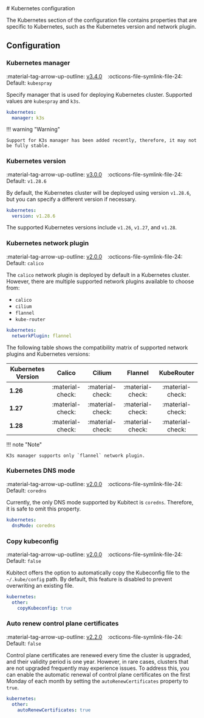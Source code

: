 [tag 2.0.0]: https://github.com/MusicDin/kubitect/releases/tag/v2.0.0
[tag 2.2.0]: https://github.com/MusicDin/kubitect/releases/tag/v2.2.0
[tag 3.0.0]: https://github.com/MusicDin/kubitect/releases/tag/v3.0.0
[tag 3.4.0]: https://github.com/MusicDin/kubitect/releases/tag/v3.4.0

<div markdown="1" class="text-center">
# Kubernetes configuration
</div>

<div markdown="1" class="text-justify">

The Kubernetes section of the configuration file contains properties that are specific to Kubernetes, such as the Kubernetes version and network plugin.

## Configuration

### Kubernetes manager

:material-tag-arrow-up-outline: [v3.4.0][tag 3.4.0]
&ensp;
:octicons-file-symlink-file-24: Default: `kubespray`

Specify manager that is used for deploying Kubernetes cluster. Supported values are `kubespray` and `k3s`.

```yaml
kubernetes:
  manager: k3s
```

!!! warning "Warning"

    Support for K3s manager has been added recently, therefore, it may not be fully stable.

### Kubernetes version

:material-tag-arrow-up-outline: [v3.0.0][tag 3.0.0]
&ensp;
:octicons-file-symlink-file-24: Default: `v1.28.6`

By default, the Kubernetes cluster will be deployed using version `v1.28.6`, but you can specify a different version if necessary.


```yaml
kubernetes:
  version: v1.28.6
```

The supported Kubernetes versions include `v1.26`, `v1.27`, and `v1.28`.

### Kubernetes network plugin

:material-tag-arrow-up-outline: [v2.0.0][tag 2.0.0]
&ensp;
:octicons-file-symlink-file-24: Default: `calico`

The `calico` network plugin is deployed by default in a Kubernetes cluster.
However, there are multiple supported network plugins available to choose from:

- `calico`
- `cilium`
- `flannel`
- `kube-router`

```yaml
kubernetes:
  networkPlugin: flannel
```

The following table shows the compatibility matrix of supported network plugins and Kubernetes versions:

| Kubernetes Version |      Calico      |      Cilium      |      Flannel     |    KubeRouter    |
|--------------------|:----------------:|:----------------:|:----------------:|:----------------:|
| **1.26**           | :material-check: | :material-check: | :material-check: | :material-check: |
| **1.27**           | :material-check: | :material-check: | :material-check: | :material-check: |
| **1.28**           | :material-check: | :material-check: | :material-check: | :material-check: |

!!! note "Note"

    K3s manager supports only `flannel` network plugin.

### Kubernetes DNS mode

:material-tag-arrow-up-outline: [v2.0.0][tag 2.0.0]
&ensp;
:octicons-file-symlink-file-24: Default: `coredns`

Currently, the only DNS mode supported by Kubitect is `coredns`.
Therefore, it is safe to omit this property.

```yaml
kubernetes:
  dnsMode: coredns
```

### Copy kubeconfig

:material-tag-arrow-up-outline: [v2.0.0][tag 2.0.0]
&ensp;
:octicons-file-symlink-file-24: Default: `false`

Kubitect offers the option to automatically copy the Kubeconfig file to the `~/.kube/config` path.
By default, this feature is disabled to prevent overwriting an existing file.

```yaml
kubernetes:
  other:
    copyKubeconfig: true
```

### Auto renew control plane certificates

:material-tag-arrow-up-outline: [v2.2.0][tag 2.2.0]
&ensp;
:octicons-file-symlink-file-24: Default: `false`

Control plane certificates are renewed every time the cluster is upgraded, and their validity period is one year.
However, in rare cases, clusters that are not upgraded frequently may experience issues.
To address this, you can enable the automatic renewal of control plane certificates on the first Monday of each month by setting the `autoRenewCertificates` property to `true`.

```yaml
kubernetes:
  other:
    autoRenewCertificates: true
```

</div>
